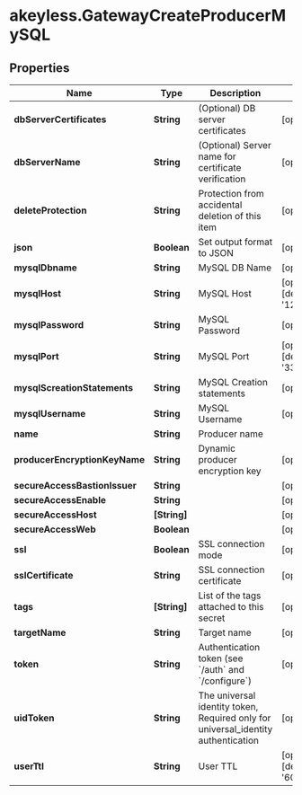 # akeyless.GatewayCreateProducerMySQL

## Properties

Name | Type | Description | Notes
------------ | ------------- | ------------- | -------------
**dbServerCertificates** | **String** | (Optional) DB server certificates | [optional] 
**dbServerName** | **String** | (Optional) Server name for certificate verification | [optional] 
**deleteProtection** | **String** | Protection from accidental deletion of this item | [optional] 
**json** | **Boolean** | Set output format to JSON | [optional] 
**mysqlDbname** | **String** | MySQL DB Name | [optional] 
**mysqlHost** | **String** | MySQL Host | [optional] [default to &#39;127.0.0.1&#39;]
**mysqlPassword** | **String** | MySQL Password | [optional] 
**mysqlPort** | **String** | MySQL Port | [optional] [default to &#39;3306&#39;]
**mysqlScreationStatements** | **String** | MySQL Creation statements | [optional] 
**mysqlUsername** | **String** | MySQL Username | [optional] 
**name** | **String** | Producer name | 
**producerEncryptionKeyName** | **String** | Dynamic producer encryption key | [optional] 
**secureAccessBastionIssuer** | **String** |  | [optional] 
**secureAccessEnable** | **String** |  | [optional] 
**secureAccessHost** | **[String]** |  | [optional] 
**secureAccessWeb** | **Boolean** |  | [optional] 
**ssl** | **Boolean** | SSL connection mode | [optional] 
**sslCertificate** | **String** | SSL connection certificate | [optional] 
**tags** | **[String]** | List of the tags attached to this secret | [optional] 
**targetName** | **String** | Target name | [optional] 
**token** | **String** | Authentication token (see &#x60;/auth&#x60; and &#x60;/configure&#x60;) | [optional] 
**uidToken** | **String** | The universal identity token, Required only for universal_identity authentication | [optional] 
**userTtl** | **String** | User TTL | [optional] [default to &#39;60m&#39;]


